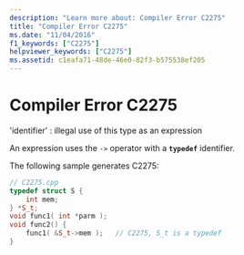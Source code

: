 ```yaml
---
description: "Learn more about: Compiler Error C2275"
title: "Compiler Error C2275"
ms.date: "11/04/2016"
f1_keywords: ["C2275"]
helpviewer_keywords: ["C2275"]
ms.assetid: c1eafa71-48de-46e0-82f3-b575538ef205
---
```

# Compiler Error C2275

'identifier' : illegal use of this type as an expression

An expression uses the `->` operator with a **`typedef`** identifier.

The following sample generates C2275:

```cpp
// C2275.cpp
typedef struct S {
    int mem;
} *S_t;
void func1( int *parm );
void func2() {
    func1( &S_t->mem );   // C2275, S_t is a typedef
}
```
